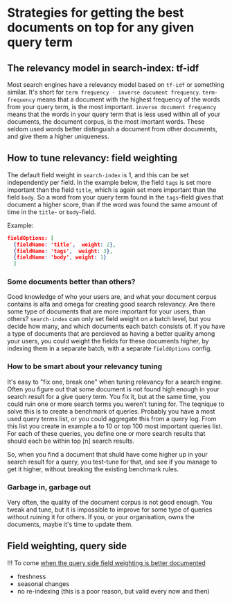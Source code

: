 # Strategies for getting the best documents on top for any given query term

## The relevancy model in search-index: tf-idf

Most search engines have a relevancy model based on `tf-idf` or something similar. It's short for `term frequency - inverse document frequency`. `term-frequency` means that a document with the highest frequency of the words from your query term, is the most important. `inverse document frequency` means that the words in your query term that is less used within all of your documents, the document corpus, is the most imortant words. These seldom used words better distinguish a document from other documents, and give them a higher uniqueness.

## How to tune relevancy: field weighting

The default field weight in `search-index` is 1, and this can be set independently per field. In the example below, the field `tags` is set more important than the field `title`, which is again set more important than the field `body`. So a word from your query term found in the `tags`-field gives that document a higher score, than if the word was found the same amount of time in the `title`- or `body`-field.

Example:
```json
fieldOptions: [
  {fieldName: 'title',  weight: 2},
  {fieldName: 'tags',  weight: 3},
  {fieldName: 'body', weight: 1}
  ]
```

### Some documents better than others?

Good knowledge of who your users are, and what your document corpus contains is alfa and omega for creating good search relevancy. Are there some type of documents that are more important for your users, than others? `search-index` can only set field weight on a batch level, but you decide how many, and which documents each batch consists of. If you have a type of documents that are percieved as having a better quality among your users, you could weight the fields for these documents higher, by indexing them in a separate batch, with a separate `fieldOptions` config.

### How to be smart about your relevancy tuning

It's easy to "fix one, break one" when tuning relevancy for a search engine. Often you figure out that some document is not found high enough in your search result for a give query term. You fix it, but at the same time, you could ruin one or more search terms you weren't tuning for. The teqnique to solve this is to create a benchmark of queries. Probably you have a most used query terms list, or you could aggregate this from a query log. From this list you create in example a to 10 or top 100 most important queries list. For each of these queries, you define one or more search results that should each be within top [n] search results.

So, when you find a document that shuld have come higher up in your search result for a query, you test-tune for that, and see if you manage to get it higher, without breaking the existing benchmark rules.

### Garbage in, garbage out

Very often, the quality of the document corpus is not good enough. You tweak and tune, but it is impossible to improve for some type of queries without ruining it for others. If you, or your organisation, owns the documents, maybe it's time to update them.

## Field weighting, query side

!!! To come [when the query side field weighting is better documented](https://github.com/fergiemcdowall/search-index/issues/247)
- freshness
- seasonal changes
- no re-indexing (this is a poor reason, but valid every now and then)
